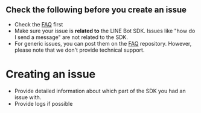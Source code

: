 ## Check the following before you create an issue
* Check the [FAQ](https://github.com/line/line-bot-faq) first
* Make sure your issue is **related to** the LINE Bot SDK. Issues like "how do I send a message" are not related to the SDK.
* For generic issues, you can post them on the [FAQ](https://github.com/line/line-bot-faq) repository. However, please note that we don't provide technical support.

# Creating an issue
* Provide detailed information about which part of the SDK you had an issue with.
* Provide logs if possible
